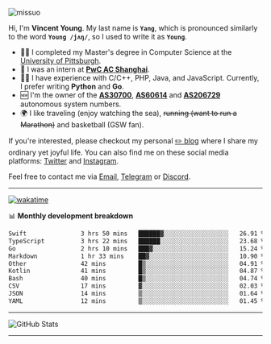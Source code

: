 <p align="left"> <img src="https://komarev.com/ghpvc/?username=missuo&label=Profile%20views&color=0e75b6&style=flat" alt="missuo" /> </p>

Hi, I'm **Vincent Young**. My last name is **`Yang`**, which is pronounced similarly to the word **`Young /jʌŋ/`**, so I used to write it as **`Young`**.

- 👨‍🎓 I completed my Master's degree in Computer Science at the [University of Pittsburgh](https://www.pitt.edu).
- 💼 I was an intern at **[PwC AC Shanghai](https://www.linkedin.com/company/pwc-ac-shanghai/)**.
- 👨‍💻 I have experience with C/C++, PHP, Java, and JavaScript. Currently, I prefer writing **Python** and **Go**.
- 🆕 I'm the owner of the **[AS30700](https://bgp.tools/as/30700)**, **[AS60614](https://bgp.tools/as/60614)** and **[AS206729](https://bgp.tools/as/206729)** autonomous system numbers.
- 🌍 I like traveling (enjoy watching the sea), ~~running (want to run a Marathon)~~ and basketball (GSW fan).

If you're interested, please checkout my personal [✏️ blog](https://missuo.me/) where I share my ordinary yet joyful life. You can also find me on these social media platforms: [Twitter](https://twitter.com/m1ssuo) and [Instagram](https://www.instagram.com/missuo.me).

Feel free to contact me via <a href="mailto:me@owo.nz">Email</a>, [Telegram](https://t.me/missuo) or [Discord](https://discordapp.com/users/missuo#7448).

-------

[![wakatime](https://wakatime.com/badge/user/c13cd961-40ca-417a-afb6-1f9ea8ac295c.svg)](https://wakatime.com/@missuo)

📊 **Monthly development breakdown**
<!--START_SECTION:waka-->

```txt
Swift               3 hrs 50 mins   ██████▓░░░░░░░░░░░░░░░░░░   26.91 %
TypeScript          3 hrs 22 mins   ██████░░░░░░░░░░░░░░░░░░░   23.68 %
Go                  2 hrs 10 mins   ███▓░░░░░░░░░░░░░░░░░░░░░   15.24 %
Markdown            1 hr 33 mins    ██▓░░░░░░░░░░░░░░░░░░░░░░   10.90 %
Other               42 mins         █▒░░░░░░░░░░░░░░░░░░░░░░░   04.91 %
Kotlin              41 mins         █▒░░░░░░░░░░░░░░░░░░░░░░░   04.87 %
Bash                40 mins         █▒░░░░░░░░░░░░░░░░░░░░░░░   04.74 %
CSV                 17 mins         ▓░░░░░░░░░░░░░░░░░░░░░░░░   02.03 %
JSON                14 mins         ▒░░░░░░░░░░░░░░░░░░░░░░░░   01.64 %
YAML                12 mins         ▒░░░░░░░░░░░░░░░░░░░░░░░░   01.45 %
```

<!--END_SECTION:waka-->

-------

![GitHub Stats](https://github-readme-stats-opal-alpha-76.vercel.app/api?username=missuo&show_icons=true&theme=transparent)

-------

